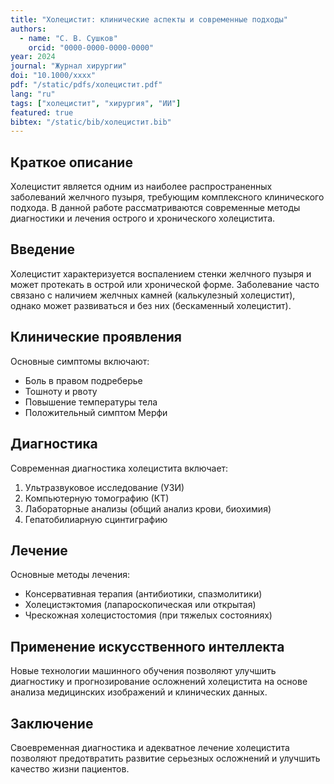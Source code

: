 ```yaml
---
title: "Холецистит: клинические аспекты и современные подходы"
authors:
  - name: "С. В. Сушков"
    orcid: "0000-0000-0000-0000"
year: 2024
journal: "Журнал хирургии"
doi: "10.1000/xxxx"
pdf: "/static/pdfs/холецистит.pdf"
lang: "ru"
tags: ["холецистит", "хирургия", "ИИ"]
featured: true
bibtex: "/static/bib/холецистит.bib"
---
```


## Краткое описание

Холецистит является одним из наиболее распространенных заболеваний желчного пузыря, требующим комплексного клинического подхода. В данной работе рассматриваются современные методы диагностики и лечения острого и хронического холецистита.

## Введение

Холецистит характеризуется воспалением стенки желчного пузыря и может протекать в острой или хронической форме. Заболевание часто связано с наличием желчных камней (калькулезный холецистит), однако может развиваться и без них (бескаменный холецистит).

## Клинические проявления

Основные симптомы включают:
- Боль в правом подреберье
- Тошноту и рвоту
- Повышение температуры тела
- Положительный симптом Мерфи

## Диагностика

Современная диагностика холецистита включает:
1. Ультразвуковое исследование (УЗИ)
2. Компьютерную томографию (КТ)
3. Лабораторные анализы (общий анализ крови, биохимия)
4. Гепатобилиарную сцинтиграфию

## Лечение

Основные методы лечения:
- Консервативная терапия (антибиотики, спазмолитики)
- Холецистэктомия (лапароскопическая или открытая)
- Чрескожная холецистостомия (при тяжелых состояниях)

## Применение искусственного интеллекта

Новые технологии машинного обучения позволяют улучшить диагностику и прогнозирование осложнений холецистита на основе анализа медицинских изображений и клинических данных.

## Заключение

Своевременная диагностика и адекватное лечение холецистита позволяют предотвратить развитие серьезных осложнений и улучшить качество жизни пациентов.
